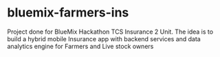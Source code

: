 # bluemix-farmers-ins
Project done for BlueMix Hackathon TCS Insurance 2 Unit. The idea is to build a hybrid mobile Insurance app with backend services and data analytics engine for Farmers and Live stock owners
